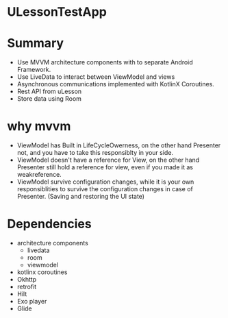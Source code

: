 # ULessonTestApp

# Summary

 - Use MVVM architecture components with to separate Android Framework.
 - Use LiveData to interact between ViewModel and views
 - Asynchronous communications implemented with KotlinX Coroutines.
 - Rest API from uLesson
 - Store data using Room

# why mvvm 
 - ViewModel has Built in LifeCycleOwerness, on the other hand Presenter not, and you have to take this responsiblty in your side.
 - ViewModel doesn't have a reference for View, on the other hand Presenter still hold a reference for view, even if you made it as weakreference.
 - ViewModel survive configuration changes, while it is your own responsiblities to survive the configuration changes in case of Presenter. (Saving and restoring the UI state)
 

# Dependencies
 - architecture components
    - livedata
    - room
    - viewmodel
 - kotlinx coroutines
 - Okhttp
 - retrofit
 - Hilt
 - Exo player
 - Glide

